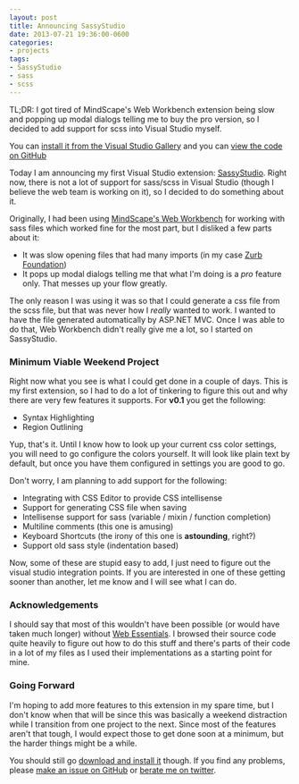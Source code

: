 ```yaml
---
layout: post
title: Announcing SassyStudio
date: 2013-07-21 19:36:00-0600
categories:
- projects
tags:
- SassyStudio
- sass
- scss
---
```

<div class="jumbotron">
	<p>
		TL;DR: I got tired of MindScape's Web Workbench extension being slow and popping up modal
		dialogs telling me to buy the pro version, so I decided to add support for scss into Visual Studio
		myself. 
	</p>
	<p>
		You can <a href="http://visualstudiogallery.msdn.microsoft.com/85fa99a6-e4c6-4a1c-9f00-e6a8129b6f4d">install it from the Visual Studio Gallery</a>
		and you can <a href="https://github.com/darrenkopp/SassyStudio">view the code on GitHub</a>
	</p>
</div>

Today I am announcing my first Visual Studio extension: [SassyStudio](https://github.com/darrenkopp/SassyStudio). 
Right now, there is not a lot of support for sass/scss in Visual Studio (though I believe the web team is working on it), 
so I decided to do something about it. 

Originally, I had been using [MindScape's Web Workbench](http://www.mindscapehq.com/products/web-workbench) 
for working with sass files which worked fine for the most part, but I disliked a few parts about it:

- It was slow opening files that had many imports (in my case [Zurb Foundation](http://foundation.zurb.com/))
- It pops up modal dialogs telling me that what I'm doing is a _pro_ feature only. That messes up your flow greatly.

The only reason I was using it was so that I could generate a css file from the scss file, but that was never
how I _really_ wanted to work. I wanted to have the file generated automatically by ASP.NET MVC. Once
I was able to do that, Web Workbench didn't really give me a lot, so I started on SassyStudio.

### Minimum Viable Weekend Project ###
Right now what you see is what I could get done in a couple of days. This is my first extension, so I
had to do a lot of tinkering to figure this out and why there are very few features it supports. For **v0.1**
you get the following:

- Syntax Highlighting
- Region Outlining

Yup, that's it. Until I know how to look up your current css color settings, you will need to go configure
the colors yourself. It will look like plain text by default, but once you have them configured in settings
you are good to go.

Don't worry, I am planning to add support for the following:

- Integrating with CSS Editor to provide CSS intellisense
- Support for generating CSS file when saving
- Intellisense support for sass (variable / mixin / function completion)
- Multiline comments (this one is amusing)
- Keyboard Shortcuts (the irony of this one is **astounding**, right?)
- Support old sass style (indentation based)

Now, some of these are stupid easy to add, I just need to figure out the visual studio
integration points. If you are interested in one of these getting sooner than another, let me know
and I will see what I can do.

### Acknowledgements ###
I should say that most of this wouldn't have been possible (or would have taken much longer) 
without [Web Essentials](http://vswebessentials.com/). I browsed their source code quite heavily
to figure out how to do this stuff and there's parts of their code in a lot of my files as
I used their implementations as a starting point for mine.

### Going Forward ###
I'm hoping to add more features to this extension in my spare time, but I don't know when that will be
since this was basically a weekend distraction while I transition from one project to the next. Since
most of the features aren't that tough, I would expect those to get done soon at a minimum, but the
harder things might be a while.

You should still go [download and install it](http://visualstudiogallery.msdn.microsoft.com/85fa99a6-e4c6-4a1c-9f00-e6a8129b6f4d) though.
If you find any problems, please [make an issue on GitHub](https://github.com/darrenkopp/SassyStudio/issues) 
or [berate me on twitter](https://twitter.com/darrenkopp).